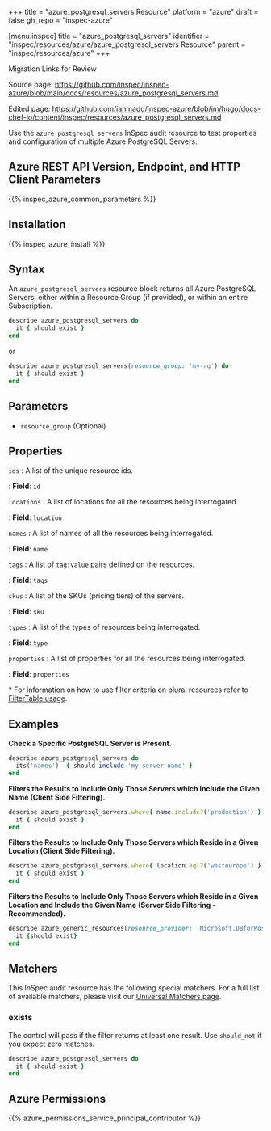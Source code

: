 +++
title = "azure_postgresql_servers Resource"
platform = "azure"
draft = false
gh_repo = "inspec-azure"

[menu.inspec]
title = "azure_postgresql_servers"
identifier = "inspec/resources/azure/azure_postgresql_servers Resource"
parent = "inspec/resources/azure"
+++

<div class="admonition-note">
<p class="admonition-note-title">Migration Links for Review</p>
<div class="admonition-note-text">
<p>Source page: <a href="https://github.com/inspec/inspec-azure/blob/main/docs/resources/azure_postgresql_servers.md">https://github.com/inspec/inspec-azure/blob/main/docs/resources/azure_postgresql_servers.md</a></p>
<p>Edited page: <a href="https://github.com/ianmadd/inspec-azure/blob/im/hugo/docs-chef-io/content/inspec/resources/azure_postgresql_servers.md">https://github.com/ianmadd/inspec-azure/blob/im/hugo/docs-chef-io/content/inspec/resources/azure_postgresql_servers.md</a></p>
</div>
</div>


Use the `azure_postgresql_servers` InSpec audit resource to test properties and configuration of multiple Azure PostgreSQL Servers.

## Azure REST API Version, Endpoint, and HTTP Client Parameters

{{% inspec_azure_common_parameters %}}

## Installation

{{% inspec_azure_install %}}

## Syntax

An `azure_postgresql_servers` resource block returns all Azure PostgreSQL Servers, either within a Resource Group (if provided), or within an entire Subscription.
```ruby
describe azure_postgresql_servers do
  it { should exist }
end
```
or
```ruby
describe azure_postgresql_servers(resource_group: 'my-rg') do
  it { should exist }
end
```

## Parameters

- `resource_group` (Optional)

## Properties

`ids`
: A list of the unique resource ids.

: **Field**: `id`

`locations`
: A list of locations for all the resources being interrogated.

: **Field**: `location`

`names`
: A list of names of all the resources being interrogated.

: **Field**: `name`

`tags`
: A list of `tag:value` pairs defined on the resources.

: **Field**: `tags`

`skus`
: A list of the SKUs (pricing tiers) of the servers.

: **Field**: `sku`

`types`
: A list of the types of resources being interrogated.

: **Field**: `type`

`properties`
: A list of properties for all the resources being interrogated.

: **Field**: `properties`

<superscript>*</superscript> For information on how to use filter criteria on plural resources refer to [FilterTable usage](https://github.com/inspec/inspec/blob/master/dev-docs/filtertable-usage.md).

## Examples

**Check a Specific PostgreSQL Server is Present.**

```ruby
describe azure_postgresql_servers do
  its('names')  { should include 'my-server-name' }
end
```
**Filters the Results to Include Only Those Servers which Include the Given Name (Client Side Filtering).**

```ruby
describe azure_postgresql_servers.where{ name.include?('production') } do
  it { should exist }
end
```
**Filters the Results to Include Only Those Servers which Reside in a Given Location (Client Side Filtering).**

```ruby
describe azure_postgresql_servers.where{ location.eql?('westeurope') } do
  it { should exist }
end
```    
**Filters the Results to Include Only Those Servers which Reside in a Given Location and Include the Given Name (Server Side Filtering - Recommended).**

```ruby
describe azure_generic_resources(resource_provider: 'Microsoft.DBforPostgreSQL/servers', substring_of_name: 'production', location: 'westeurope') do
  it {should exist}  
end
```

## Matchers

This InSpec audit resource has the following special matchers. For a full list of available matchers, please visit our [Universal Matchers page](https://www.inspec.io/docs/reference/matchers/).

### exists

The control will pass if the filter returns at least one result. Use `should_not` if you expect zero matches.
```ruby
describe azure_postgresql_servers do
  it { should exist }
end
```

## Azure Permissions

{{% azure_permissions_service_principal_contributor %}}
